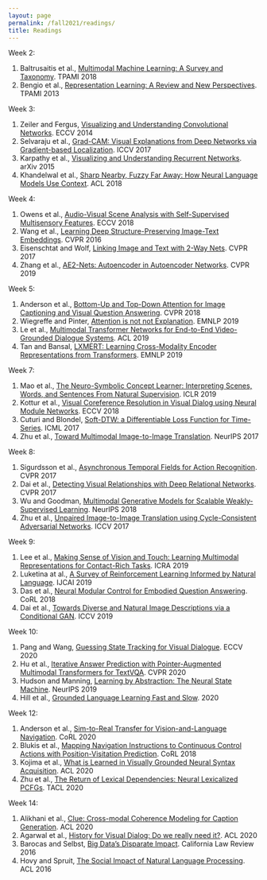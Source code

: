 ```yaml
---
layout: page
permalink: /fall2021/readings/
title: Readings
---
```


Week 2:
1. Baltrusaitis et al., [Multimodal Machine Learning: A Survey and Taxonomy](https://piazza.com/class_profile/get_resource/kcnr11wq24q6z7/keln1op3u2j5z1). TPAMI 2018
2. Bengio et al., [Representation Learning: A Review and New Perspectives](https://piazza.com/class_profile/get_resource/kcnr11wq24q6z7/keln1obkjer5ym). TPAMI 2013

Week 3:
1. Zeiler and Fergus, [Visualizing and Understanding Convolutional Networks](https://piazza.com/class_profile/get_resource/jjyt9xcoem64k5/jlvnkpiszoo26g). ECCV 2014
2. Selvaraju et al., [Grad-CAM: Visual Explanations from Deep Networks via Gradient-based Localization](https://piazza.com/class_profile/get_resource/jjyt9xcoem64k5/jlscu1vibjh3s8). ICCV 2017
3. Karpathy et al., [Visualizing and Understanding Recurrent Networks](https://arxiv.org/pdf/1506.02078.pdf). arXiv 2015
4. Khandelwal et al., [Sharp Nearby, Fuzzy Far Away: How Neural Language Models Use Context](https://arxiv.org/pdf/1805.04623.pdf). ACL 2018

Week 4:
1. Owens et al., [Audio-Visual Scene Analysis with Self-Supervised Multisensory Features](https://piazza.com/class_profile/get_resource/kcnr11wq24q6z7/kfcvzq9wixp4h5). ECCV 2018
2. Wang et al., [Learning Deep Structure-Preserving Image-Text Embeddings](https://piazza.com/class_profile/get_resource/kcnr11wq24q6z7/kfcvzks1fk13yc). CVPR 2016
3. Eisenschtat and Wolf, [Linking Image and Text with 2-Way Nets](https://piazza.com/class_profile/get_resource/kcnr11wq24q6z7/kfcvzj5yckj3wi). CVPR 2017
4. Zhang et al., [AE2-Nets: Autoencoder in Autoencoder Networks](https://piazza.com/class_profile/get_resource/kcnr11wq24q6z7/kfcvzkwln5e3yh). CVPR 2019

Week 5:
1. Anderson et al., [Bottom-Up and Top-Down Attention for Image Captioning and Visual Question Answering](https://piazza.com/class_profile/get_resource/kcnr11wq24q6z7/kfmv9b4ykqt6ou). CVPR 2018
2. Wiegreffe and Pinter, [Attention is not not Explanation](https://piazza.com/class_profile/get_resource/kcnr11wq24q6z7/kfmv9jk378q774). EMNLP 2019
3. Le et al., [Multimodal Transformer Networks for End-to-End Video-Grounded Dialogue Systems](https://piazza.com/class_profile/get_resource/kcnr11wq24q6z7/kfmv97aseti6i1). ACL 2019 
4. Tan and Bansal, [LXMERT: Learning Cross-Modality Encoder Representations from Transformers](https://piazza.com/class_profile/get_resource/kcnr11wq24q6z7/kfmv96gl6at6gg). EMNLP 2019

Week 7:
1. Mao et al., [The Neuro-Symbolic Concept Learner: Interpreting Scenes, Words, and Sentences From Natural Supervision](https://arxiv.org/pdf/1904.12584.pdf). ICLR 2019
2. Kottur et al., [Visual Coreference Resolution in Visual Dialog using Neural Module Networks](https://arxiv.org/pdf/1809.01816.pdf). ECCV 2018
3. Cuturi and Blondel, [Soft-DTW: a Differentiable Loss Function for Time-Series](https://arxiv.org/pdf/1703.01541.pdf). ICML 2017
4. Zhu et al., [Toward Multimodal Image-to-Image Translation](https://papers.nips.cc/paper/6650-toward-multimodal-image-to-image-translation.pdf). NeurIPS 2017

Week 8:
1. Sigurdsson et al., [Asynchronous Temporal Fields for Action Recognition](https://arxiv.org/abs/1612.06371). CVPR 2017
2. Dai et al., [Detecting Visual Relationships with Deep Relational Networks](https://arxiv.org/abs/1704.03114). CVPR 2017 
3. Wu and Goodman, [Multimodal Generative Models for Scalable Weakly-Supervised Learning](https://arxiv.org/abs/1802.05335). NeurIPS 2018
4. Zhu et al., [Unpaired Image-to-Image Translation using Cycle-Consistent Adversarial Networks](https://arxiv.org/abs/1703.10593). ICCV 2017

Week 9:
1. Lee et al., [Making Sense of Vision and Touch: Learning Multimodal Representations for Contact-Rich Tasks](https://arxiv.org/pdf/1907.13098.pdf). ICRA 2019
2. Luketina at al., [A Survey of Reinforcement Learning Informed by Natural Language](https://arxiv.org/pdf/1906.03926.pdf). IJCAI 2019
3. Das et al., [Neural Modular Control for Embodied Question Answering](https://arxiv.org/pdf/1810.11181.pdf). CoRL 2018
4. Dai et al., [Towards Diverse and Natural Image Descriptions via a Conditional GAN](https://arxiv.org/pdf/1703.06029.pdf). ICCV 2019

Week 10:
1. Pang and Wang, [Guessing State Tracking for Visual Dialogue](https://piazza.com/class_profile/get_resource/kcnr11wq24q6z7/kh0rhs63hoo20w). ECCV 2020
2. Hu et al., [Iterative Answer Prediction with Pointer-Augmented Multimodal Transformers for TextVQA](https://piazza.com/class_profile/get_resource/kcnr11wq24q6z7/kh0rhrfwmxk2o5). CVPR 2020
3. Hudson and Manning, [Learning by Abstraction: The Neural State Machine](https://piazza.com/class_profile/get_resource/kcnr11wq24q6z7/kh0rhm94vtu209). NeurIPS 2019
4. Hill et al., [Grounded Language Learning Fast and Slow](https://piazza.com/class_profile/get_resource/kcnr11wq24q6z7/kh0rhdrt5leu0). 2020

Week 12:
1. Anderson et al., [Sim-to-Real Transfer for Vision-and-Language Navigation](https://piazza.com/class_profile/get_resource/kcnr11wq24q6z7/khkw1kazr8f4pa). CoRL 2020
2. Blukis et al., [Mapping Navigation Instructions to Continuous Control Actions with Position-Visitation Prediction](https://piazza.com/class_profile/get_resource/kcnr11wq24q6z7/khkw2deazjf7n3). CoRL 2018
3. Kojima et al., [What is Learned in Visually Grounded Neural Syntax Acquisition](https://piazza.com/class_profile/get_resource/kcnr11wq24q6z7/khkw3h27w5720a). ACL 2020
4. Zhu et al., [The Return of Lexical Dependencies: Neural Lexicalized PCFGs](https://piazza.com/class_profile/get_resource/kcnr11wq24q6z7/khkw3zkbfz3323). TACL 2020 

Week 14:
1. Alikhani et al., [Clue: Cross-modal Coherence Modeling for Caption Generation](https://arxiv.org/abs/2005.00908). ACL 2020
2. Agarwal et al., [History for Visual Dialog: Do we really need it?](https://arxiv.org/pdf/2005.07493.pdf). ACL 2020
3. Barocas and Selbst, [Big Data’s Disparate Impact](https://piazza.com/class_profile/get_resource/kcnr11wq24q6z7/ki64rsjlib766). California Law Review 2016
4. Hovy and Spruit, [The Social Impact of Natural Language Processing](https://piazza.com/class_profile/get_resource/kcnr11wq24q6z7/ki64qpvx44k5ei). ACL 2016
